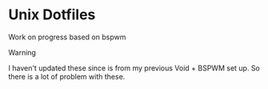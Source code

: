 # Unix Dotfiles

Work on progress based on bspwm

> [!WARNING]
> I haven't updated these since is from my previous Void + BSPWM set up. So there is a lot of problem with these.
